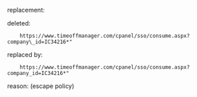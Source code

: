 replacement:

deleted:

		https://www.timeoffmanager.com/cpanel/sso/consume.aspx?company\_id=IC34216*"

replaced by:

		https://www.timeoffmanager.com/cpanel/sso/consume.aspx?company_id=IC34216*"

reason: (escape policy)

